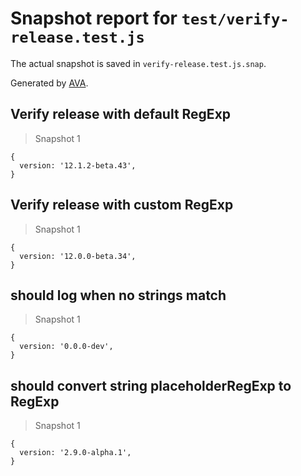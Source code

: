 # Snapshot report for `test/verify-release.test.js`

The actual snapshot is saved in `verify-release.test.js.snap`.

Generated by [AVA](https://avajs.dev).

## Verify release with default RegExp

> Snapshot 1

    {
      version: '12.1.2-beta.43',
    }

## Verify release with custom RegExp

> Snapshot 1

    {
      version: '12.0.0-beta.34',
    }

## should log when no strings match

> Snapshot 1

    {
      version: '0.0.0-dev',
    }

## should convert string placeholderRegExp to RegExp

> Snapshot 1

    {
      version: '2.9.0-alpha.1',
    }
